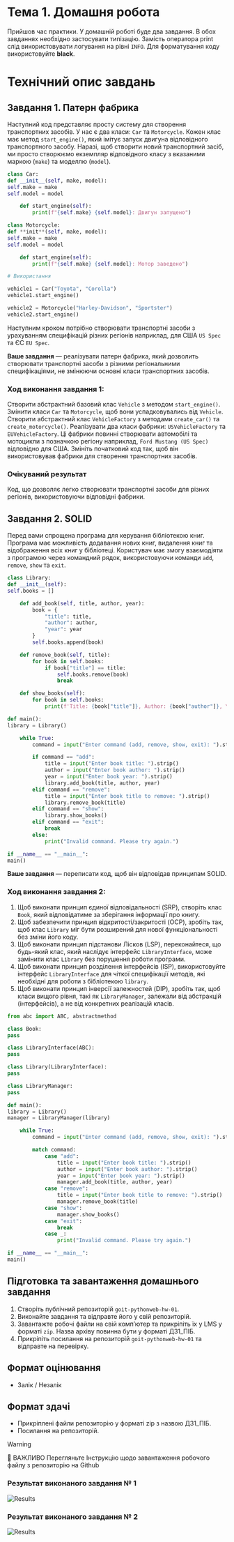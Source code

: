 # Тема 1. Домашня робота

Прийшов час практики. У домашній роботі буде два завдання. В обох завданнях
необхідно застосувати типізацію. Замість оператора print слід використовувати
логування на рівні `INFO`. Для форматування коду використовуйте **black**.

# Технічний опис завдань

## Завдання 1. Патерн фабрика

Наступний код представляє просту систему для створення транспортних засобів. У
нас є два класи: `Car` та `Motorcycle`. Кожен клас має метод `start_engine()`,
який імітує запуск двигуна відповідного транспортного засобу. Наразі, щоб
створити новий транспортний засіб, ми просто створюємо екземпляр відповідного
класу з вказаними маркою (`make`) та моделлю (`model`).

```python
class Car:
def __init__(self, make, model):
self.make = make
self.model = model

    def start_engine(self):
        print(f"{self.make} {self.model}: Двигун запущено")

class Motorcycle:
def **init**(self, make, model):
self.make = make
self.model = model

    def start_engine(self):
        print(f"{self.make} {self.model}: Мотор заведено")

# Використання

vehicle1 = Car("Toyota", "Corolla")
vehicle1.start_engine()

vehicle2 = Motorcycle("Harley-Davidson", "Sportster")
vehicle2.start_engine()
```

Наступним кроком потрібно створювати транспортні засоби з урахуванням
специфікацій різних регіонів наприклад, для США `US Spec` та ЄС `EU Spec`.

**Ваше завдання** — реалізувати патерн фабрика, який дозволить створювати
транспортні засоби з різними регіональними специфікаціями, не змінюючи основні
класи транспортних засобів.

### Ход виконання завдання 1:

Створити абстрактний базовий клас `Vehicle` з методом `start_engine()`. Змінити
класи `Car` та `Motorcycle`, щоб вони успадковувались від `Vehicle`. Створити
абстрактний клас `VehicleFactory` з методами `create_car()` та
`create_motorcycle()`. Реалізувати два класи фабрики: `USVehicleFactory` та
`EUVehicleFactory`. Ці фабрики повинні створювати автомобілі та мотоцикли з
позначкою регіону наприклад, `Ford Mustang (US Spec)` відповідно для США.
Змініть початковий код так, щоб він використовував фабрики для створення
транспортних засобів.

### Очікуваний результат

Код, що дозволяє легко створювати транспортні засоби для різних регіонів,
використовуючи відповідні фабрики.

## Завдання 2. SOLID

Перед вами спрощена програма для керування бібліотекою книг. Програма має
можливість додавання нових книг, видалення книг та відображення всіх книг у
бібліотеці. Користувач має змогу взаємодіяти з програмою через командний рядок,
використовуючи команди `add`, `remove`, `show` та `exit`.

```python
class Library:
def __init__(self):
self.books = []

    def add_book(self, title, author, year):
        book = {
            "title": title,
            "author": author,
            "year": year
        }
        self.books.append(book)

    def remove_book(self, title):
        for book in self.books:
            if book["title"] == title:
                self.books.remove(book)
                break

    def show_books(self):
        for book in self.books:
            print(f'Title: {book["title"]}, Author: {book["author"]}, Year: {book["year"]}')

def main():
library = Library()

    while True:
        command = input("Enter command (add, remove, show, exit): ").strip().lower()

        if command == "add":
            title = input("Enter book title: ").strip()
            author = input("Enter book author: ").strip()
            year = input("Enter book year: ").strip()
            library.add_book(title, author, year)
        elif command == "remove":
            title = input("Enter book title to remove: ").strip()
            library.remove_book(title)
        elif command == "show":
            library.show_books()
        elif command == "exit":
            break
        else:
            print("Invalid command. Please try again.")

if __name__ == "__main__":
main()
```

**Ваше завдання** — переписати код, щоб він відповідав принципам SOLID.

### Ход виконання завдання 2:

1. Щоб виконати принцип єдиної відповідальності (SRP), створіть клас `Book`,
   який відповідатиме за зберігання інформації про книгу.
2. Щоб забезпечити принцип відкритості/закритості (OCP), зробіть так, щоб клас
   `Library` міг бути розширений для нової функціональності без зміни його коду.
3. Щоб виконати принцип підстанови Лісков (LSP), переконайтеся, що будь-який
   клас, який наслідує інтерфейс `LibraryInterface`, може замінити клас
   `Library` без порушення роботи програми.
4. Щоб виконати принцип розділення інтерфейсів (ISP), використовуйте інтерфейс
   `LibraryInterface` для чіткої специфікації методів, які необхідні для роботи
   з бібліотекою `library`.
5. Щоб виконати принцип інверсії залежностей (DIP), зробіть так, щоб класи
   вищого рівня, такі як `LibraryManager`, залежали від абстракцій
   (інтерфейсів), а не від конкретних реалізацій класів.

```python
from abc import ABC, abstractmethod

class Book:
pass

class LibraryInterface(ABC):
pass

class Library(LibraryInterface):
pass

class LibraryManager:
pass

def main():
library = Library()
manager = LibraryManager(library)

    while True:
        command = input("Enter command (add, remove, show, exit): ").strip().lower()

        match command:
            case "add":
                title = input("Enter book title: ").strip()
                author = input("Enter book author: ").strip()
                year = input("Enter book year: ").strip()
                manager.add_book(title, author, year)
            case "remove":
                title = input("Enter book title to remove: ").strip()
                manager.remove_book(title)
            case "show":
                manager.show_books()
            case "exit":
                break
            case _:
                print("Invalid command. Please try again.")

if __name__ == "__main__":
main()
```

## Підготовка та завантаження домашнього завдання

1. Створіть публічний репозиторій `goit-pythonweb-hw-01`.
2. Виконайте завдання та відправте його у свій репозиторій.
3. Завантажте робочі файли на свій комп’ютер та прикріпіть їх у LMS у форматі
   `zip`. Назва архіву повинна бути у форматі ДЗ1_ПІБ.
4. Прикріпіть посилання на репозиторій `goit-pythonweb-hw-01` та відправте на
   перевірку.

## Формат оцінювання

- Залік / Незалік

## Формат здачі

- Прикріплені файли репозиторію у форматі zip з назвою ДЗ1_ПІБ.
- Посилання на репозиторій.

> [!WARNING]
>
> 🚨 ВАЖЛИВО Перегляньте Інструкцію щодо завантаження робочого файлу з
> репозиторію на Github

### Результат виконаного завдання № 1

![Results](./assets/task_1.png)

### Результат виконаного завдання № 2

![Results](./assets/task_2.png)
